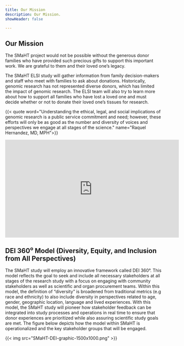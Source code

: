 ```yaml
---
title: Our Mission
description: Our Mission.
showHeader: false

---
```


## Our Mission

The SMaHT project would not be possible without the generous donor families who have provided such precious gifts to support this important work. We are grateful to them and their loved one’s legacy.

The SMaHT ELSI study will gather information from family decision-makers and staff who meet with families to ask about donations. Historically, genomic research has not represented diverse donors, which has limited the impact of genomic research. The ELSI team will also try to learn more about how to support all families who have lost a loved one and must decide whether or not to donate their loved one’s tissues for research.

{{< quote word="Understanding the ethical, legal, and social implications of genomic research is a public service commitment and need; however, these efforts will only be as good as the number and diversity of voices and perspectives we engage at all stages of the science." name="Raquel Hernandez, MD, MPH">}}

<div style="width: 560px; margin: auto">
<iframe width="560" height="315" src="https://www.youtube.com/embed/BTQxMr3GBDw?si=Jaz_3I-GrxARLW97" title="YouTube video player" frameborder="0" allow="accelerometer; autoplay; clipboard-write; encrypted-media; gyroscope; picture-in-picture; web-share" referrerpolicy="strict-origin-when-cross-origin" allowfullscreen></iframe>
</div>

## DEI 360⁰ Model (Diversity, Equity, and Inclusion from All Perspectives)

The SMaHT study will employ an innovative framework called DEI 360°. This model reflects the goal to seek and include all necessary stakeholders at all stages of the research study with a focus on engaging with community stakeholders as well as scientific and organ procurement teams. Within this model, the definition of “diversity” is broadened from traditional metrics (e.g race and ethnicity) to also include diversity in perspectives related to age, gender, geographic location, language and lived experiences. With this model, the SMaHT study will pioneer how stakeholder feedback can be integrated into study processes and operations in real time to ensure that donor experiences are prioritized while also assuring scientific study goals are met. The figure below depicts how the model within SMaHT is operationalized and the key stakeholder groups that will be engaged.

{{< img src="SMaHT-DEI-graphic-1500x1000.png" >}}
